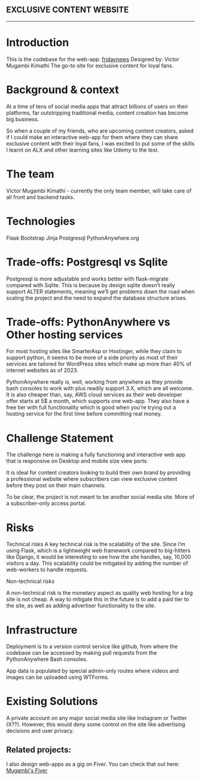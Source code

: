 ## EXCLUSIVE CONTENT WEBSITE
----------------------------

# Introduction
This is the codebase for the web-app: [fridaynews](http://fridaynews.pythonanywhere.com/)
Designed by: Victor Mugambi Kimathi
The go-to site for exclusive content for loyal fans.


# Background & context
At a time of tens of social media apps that attract billions of users on their platforms, far outstripping traditional media, content creation has become big business.

So when a couple of my friends, who are upcoming content creators, asked if I could make an interactive web-app for them where they can share exclusive content with their loyal fans, I was excited to put some of the skills I learnt on ALX and other learning sites like Udemy to the test.

# The team
Victor Mugambi Kimathi - currently the only team member, will take care of all front and backend tasks.

# Technologies 
Flask
Bootstrap
Jinja
Postgresql
PythonAnywhere.org

# Trade-offs: Postgresql vs Sqlite

Postgresql is more adjustable and works better with flask-migrate compared with Sqlite. This is because by design sqlite doesn’t really support ALTER statements, meaning we’ll get problems down the road when scaling the project and the need to expand the database structure arises.

# Trade-offs: PythonAnywhere vs Other hosting services

For most hosting sites like SmarterAsp or Hostinger, while they claim to support python, it seems to be more of a side priority as most of their services are tailored for WordPress sites which make up more than 40% of internet websites as of 2023.

PythonAnywhere really is, well, working from anywhere as they provide bash consoles to work with plus readily support 3.X, which are all welcome. It is also cheaper than, say, AWS cloud services as their web developer offer starts at 5$ a month, which supports one web-app. They also have a free tier with full functionality which is good when you’re trying out a hosting service for the first time before committing real money.

  

# Challenge Statement
The challenge here is making a fully functioning and interactive web app that is responsive on Desktop and mobile size view ports.

It is ideal for content creators looking to build their own brand by providing a professional website where subscribers can view exclusive content before they post on their main channels.

To be clear, the project is not meant to be another social media site. More of a subscriber-only access portal.

# Risks
Technical risks
A key technical risk is the scalability of the site. Since I’m using Flask, which is a lightweight web framework compared to big-hitters like Django, it would be interesting to see how the site handles, say, 10,000 visitors a day. This scalability could be mitigated by adding the number of web-workers to handle requests.

Non-technical risks

A non-technical risk is the monetary aspect as quality web hosting for a big site is not cheap. A way to mitigate this in the future is to add a paid tier to the site, as well as adding advertiser functionality to the site.

# Infrastructure
Deployment is to a version control service like github, from where the codebase can be accessed by making pull requests from the PythonAnywhere Bash consoles.

App data is populated by special admin-only routes where videos and images can be uploaded using WTForms.


# Existing Solutions
A private account on any major social media site like Instagram or Twitter (X??). However, this would deny some control on the site like advertising decisions and user privacy.


## Related projects:
I also design web-apps as a gig on Fiver. You can check that out here: [Mugambi's Fiver](https://www.fiverr.com/s/1ozAdp)
